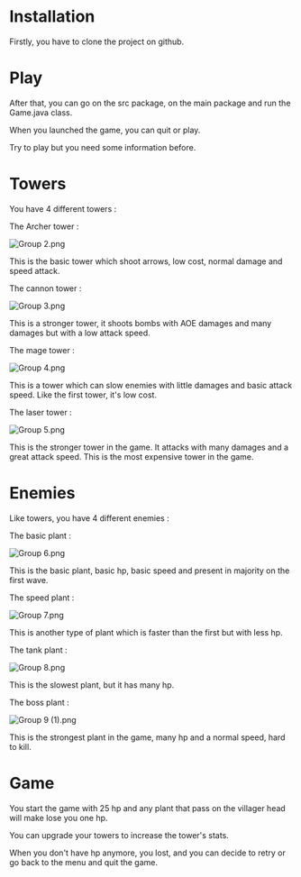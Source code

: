 # Installation
Firstly, you have to clone the project on github.

# Play
After that, you can go on the src package, on the main package and run the Game.java class.

When you launched the game, you can quit or play.

Try to play but you need some information before.

# Towers

You have 4 different towers :

The Archer tower :

![Group 2.png](..%2F..%2F..%2FT%C3%A9l%C3%A9chargements%2FGroup%202.png)

This is the basic tower which shoot arrows, low cost, normal damage and speed attack.

The cannon tower : 

![Group 3.png](..%2F..%2F..%2FT%C3%A9l%C3%A9chargements%2FGroup%203.png)

This is a stronger tower, it shoots bombs with AOE damages and many damages but with a low attack speed.

The mage tower :

![Group 4.png](..%2F..%2F..%2FT%C3%A9l%C3%A9chargements%2FGroup%204.png)

This is a tower which can slow enemies with little damages and basic attack speed. Like the first tower, it's low cost.

The laser tower :

![Group 5.png](..%2F..%2F..%2FT%C3%A9l%C3%A9chargements%2FGroup%205.png)

This is the stronger tower in the game. It attacks with many damages and a great attack speed. This is the most expensive tower in the game.

# Enemies

Like towers, you have 4 different enemies :

The basic plant :

![Group 6.png](..%2F..%2F..%2FT%C3%A9l%C3%A9chargements%2FGroup%206.png)

This is the basic plant, basic hp, basic speed and present in majority on the first wave.

The speed plant :

![Group 7.png](..%2F..%2F..%2FT%C3%A9l%C3%A9chargements%2FGroup%207.png)

This is another type of plant which is faster than the first but with less hp.

The tank plant :

![Group 8.png](..%2F..%2F..%2FT%C3%A9l%C3%A9chargements%2FGroup%208.png)

This is the slowest plant, but it has many hp.

The boss plant :

![Group 9 (1).png](..%2F..%2F..%2FT%C3%A9l%C3%A9chargements%2FGroup%209%20%281%29.png)

This is the strongest plant in the game, many hp and a normal speed, hard to kill.

# Game 

You start the game with 25 hp and any plant that pass on the villager head will make lose you one hp.

You can upgrade your towers to increase the tower's stats.

When you don't have hp anymore, you lost, and you can decide to retry or go back to the menu and quit the game.